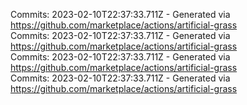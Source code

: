 Commits: 2023-02-10T22:37:33.711Z - Generated via https://github.com/marketplace/actions/artificial-grass
<br>
Commits: 2023-02-10T22:37:33.711Z - Generated via https://github.com/marketplace/actions/artificial-grass
<br>
Commits: 2023-02-10T22:37:33.711Z - Generated via https://github.com/marketplace/actions/artificial-grass
<br>
Commits: 2023-02-10T22:37:33.711Z - Generated via https://github.com/marketplace/actions/artificial-grass
<br>
